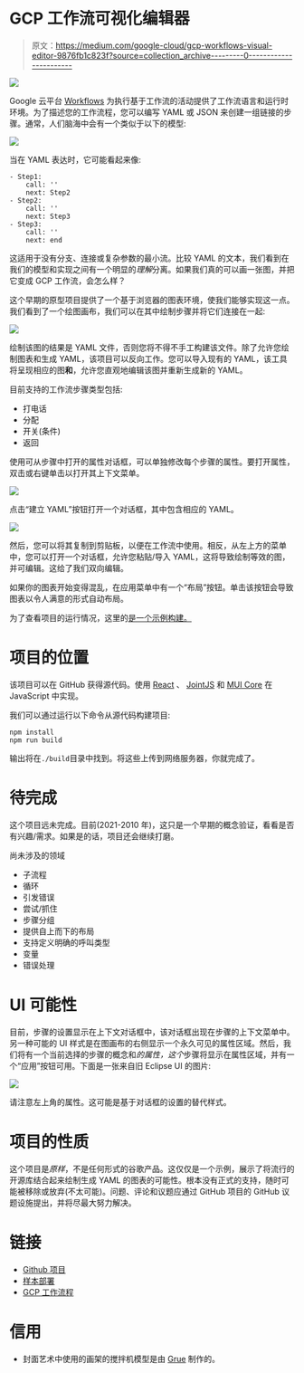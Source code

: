 # GCP 工作流可视化编辑器

> 原文：<https://medium.com/google-cloud/gcp-workflows-visual-editor-9876fb1c823f?source=collection_archive---------0----------------------->

![](img/6ae3b4f79644662c0e15973e8a854f2c.png)

Google 云平台 [Workflows](https://cloud.google.com/workflows) 为执行基于工作流的活动提供了工作流语言和运行时环境。为了描述您的工作流程，您可以编写 YAML 或 JSON 来创建一组链接的步骤。通常，人们脑海中会有一个类似于以下的模型:

![](img/a06c4b928ab154ee7ce5e44daa724120.png)

当在 YAML 表达时，它可能看起来像:

```
- Step1:
    call: ''
    next: Step2
- Step2:
    call: ''
    next: Step3
- Step3:
    call: ''
    next: end
```

这适用于没有分支、连接或复杂参数的最小流。比较 YAML 的文本，我们看到在我们的模型和实现之间有一个明显的*理解*分离。如果我们真的可以画一张图，并把它变成 GCP 工作流，会怎么样？

这个早期的原型项目提供了一个基于浏览器的图表环境，使我们能够实现这一点。我们看到了一个绘图画布，我们可以在其中绘制步骤并将它们连接在一起:

![](img/d0c9fb81ede0e778d5f836dcb7c72221.png)

绘制该图的结果是 YAML 文件，否则您将不得不手工构建该文件。除了允许您绘制图表和生成 YAML，该项目可以反向工作。您可以导入现有的 YAML，该工具将呈现相应的图**和**，允许您直观地编辑该图并重新生成新的 YAML。

目前支持的工作流步骤类型包括:

*   打电话
*   分配
*   开关(条件)
*   返回

使用可从步骤中打开的属性对话框，可以单独修改每个步骤的属性。要打开属性，双击或右键单击以打开其上下文菜单。

![](img/bb61463a02c8c6a0ab723ff15f253227.png)

点击“建立 YAML”按钮打开一个对话框，其中包含相应的 YAML。

![](img/1c5e48cb6ce23949e1d2d57d637f7954.png)

然后，您可以将其复制到剪贴板，以便在工作流中使用。相反，从左上方的菜单中，您可以打开一个对话框，允许您粘贴/导入 YAML，这将导致绘制等效的图，并可编辑。这给了我们双向编辑。

如果你的图表开始变得混乱，在应用菜单中有一个“布局”按钮。单击该按钮会导致图表以令人满意的形式自动布局。

为了查看项目的运行情况，这里的[是一个示例构建。](http://www.gcptest.cloud/workflows/)

# 项目的位置

该项目可以在 GitHub 获得源代码。使用 [React](https://reactjs.org/) 、 [JointJS](https://www.jointjs.com/) 和 [MUI Core](https://mui.com/) 在 JavaScript 中实现。

我们可以通过运行以下命令从源代码构建项目:

```
npm install
npm run build
```

输出将在`./build`目录中找到。将这些上传到网络服务器，你就完成了。

# 待完成

这个项目远未完成。目前(2021-2010 年)，这只是一个早期的概念验证，看看是否有兴趣/需求。如果是的话，项目还会继续打磨。

尚未涉及的领域

*   子流程
*   循环
*   引发错误
*   尝试/抓住
*   步骤分组
*   提供自上而下的布局
*   支持定义明确的呼叫类型
*   变量
*   错误处理

# UI 可能性

目前，步骤的设置显示在上下文对话框中，该对话框出现在步骤的上下文菜单中。另一种可能的 UI 样式是在图画布的右侧显示一个永久可见的属性区域。然后，我们将有一个当前选择的步骤的概念和*的属性，这个*步骤将显示在属性区域，并有一个“应用”按钮可用。下面是一张来自旧 Eclipse UI 的图片:

![](img/7969ea5e720dadf866aec93c211a0254.png)

请注意左上角的属性。这可能是基于对话框的设置的替代样式。

# 项目的性质

这个项目是*原样*，不是任何形式的谷歌产品。这仅仅是一个示例，展示了将流行的开源库结合起来绘制生成 YAML 的图表的可能性。根本没有正式的支持，随时可能被移除或放弃(不太可能)。问题、评论和议题应通过 GitHub 项目的 GitHub 议题设施提出，并将尽最大努力解决。

# 链接

*   [Github 项目](https://github.com/kolban-google/workflows)
*   [样本部署](http://www.gcptest.cloud/workflows/)
*   [GCP 工作流程](https://cloud.google.com/workflows)

# 信用

*   封面艺术中使用的画架的搅拌机模型是由 [Grue](https://www.blendswap.com/blend/15453) 制作的。